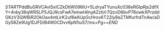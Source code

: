 $START$PddBuGRVCAvlSxICZkDtlW096lU+5LdryaTYunuXc036eRGIpRjs2dfXY+4nby36qWRSLP5JQJ9csFwA7emwt4lnyAZzIt/r7QzvD6bvP76owkXPrzddGKzV3QWBiR2OkOax4ntLirK2uf6eAUpGcHrov6T22Iy8eZTMfurfrdTnAw/aDGy58Ze9Ug1DJFD/B4W0CDvv6pN1iuS7/ms+Pg==$END$
